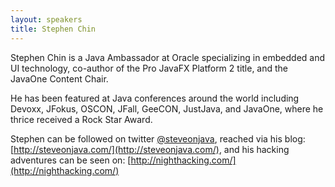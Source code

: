 ```yaml
---
layout: speakers
title: Stephen Chin
---
```

Stephen Chin is a Java Ambassador at Oracle specializing in embedded and UI technology, co-author of the Pro JavaFX Platform 2 title, and the JavaOne Content Chair.

He has been featured at Java conferences around the world including Devoxx, JFokus, OSCON, JFall, GeeCON, JustJava, and JavaOne, where he thrice received a Rock Star Award.

Stephen can be followed on twitter [@steveonjava](http://twitter.com/steveonjava), reached via his blog: [http://steveonjava.com/](http://steveonjava.com/), and his hacking adventures can be seen on: [http://nighthacking.com/](http://nighthacking.com/)
